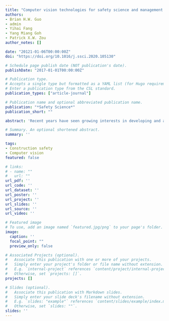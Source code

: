```yaml
---
title: "Computer vision technologies for safety science and management in construction: A critical review and future research directions"
authors:
- Brian H.W. Guo
- admin
- Yihai Fang
- Yang Miang Goh
- Patrick X.W. Zou
author_notes: []

date: "20121-01-06T00:00:00Z"
doi: "https://doi.org/10.1016/j.ssci.2020.105130"

# Schedule page publish date (NOT publication's date).
publishDate: "2017-01-01T00:00:00Z"

# Publication type.
# Accepts a single type but formatted as a YAML list (for Hugo requirements).
# Enter a publication type from the CSL standard.
publication_types: ["article-journal"]

# Publication name and optional abbreviated publication name.
publication: "*Safety Science*"
publication_short: ""

abstract: 'Recent years have seen growing interests in developing and applying computer vision technologies to solve safety problems in the construction industry. Despite the technological advancements, there is no research that exams the theoretical links between computer vision technology and safety science and management. Thus, the objectives of this paper are to: (1) investigate the current status of applying computer vision technology to construction safety, (2) examine the links between computer vision applications and key research themes of construction safety, (3) discuss the theoretical challenges of applying computer vision to construction safety, and (4) recommend future research directions. A five-step review approach was adopted to search and analyze peer-reviewed academic journal articles. A three-level computer vision development framework was proposed to categorized computer vision applications in the construction industry. The links between computer vision and three main safety research traditions: safety management system, behavior-based safety program, and safety culture, were discussed. The results suggest that the majority of past efforts were focused on object recognition, object tracking, and action recognition, with limited research focused on recognizing unsafe behavior. There are even fewer studies aimed at developing vision-based safety assessment and prediction systems. Based on the review findings, four future research directions are suggested: (1) develop and test a behavioral-cues-based safety climate measure, (2) develop safety behavior datasets, (3) develop a formal hazard identification and assessment model, and (4) develop criteria to evaluate the real impacts of vision-based technologies on safety performance.'

# Summary. An optional shortened abstract.
summary: ''

tags:
- Construction safety
- Computer vision
featured: false

# links:
# - name: ""
#   url: ""
url_pdf: ''
url_code: ''
url_dataset: ''
url_poster: ''
url_project: ''
url_slides: ''
url_source: ''
url_video: ''

# Featured image
# To use, add an image named `featured.jpg/png` to your page's folder. 
image:
  caption: ''
  focal_point: ""
  preview_only: false

# Associated Projects (optional).
#   Associate this publication with one or more of your projects.
#   Simply enter your project's folder or file name without extension.
#   E.g. `internal-project` references `content/project/internal-project/index.md`.
#   Otherwise, set `projects: []`.
projects: []

# Slides (optional).
#   Associate this publication with Markdown slides.
#   Simply enter your slide deck's filename without extension.
#   E.g. `slides: "example"` references `content/slides/example/index.md`.
#   Otherwise, set `slides: ""`.
slides: ''
---
```


